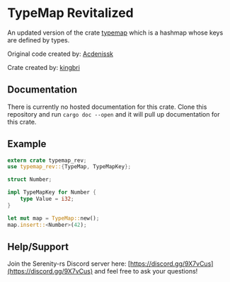 # TypeMap Revitalized

An updated version of the crate [typemap](https://github.com/reem/rust-typemap) which is a hashmap whose keys are defined by types.

Original code created by: [Acdenissk](https://github.com/acdenissk)

Crate created by: [kingbri](https://github.com/bdashore3)

## Documentation

There is currently no hosted documentation for this crate. Clone this repository and run `cargo doc --open` and it will pull up documentation for this crate.

## Example

```rust
extern crate typemap_rev;
use typemap_rev::{TypeMap, TypeMapKey};

struct Number;

impl TypeMapKey for Number {
    type Value = i32;
}

let mut map = TypeMap::new();
map.insert::<Number>(42);
```

## Help/Support

Join the Serenity-rs Discord server here: [https://discord.gg/9X7vCus](https://discord.gg/9X7vCus) and feel free to ask your questions!